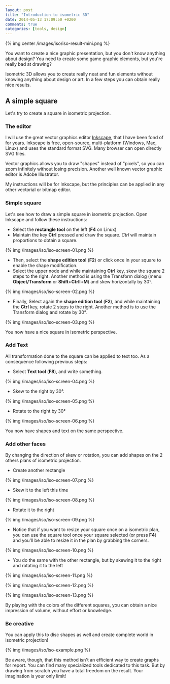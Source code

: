 ```yaml
---
layout: post
title: "Introduction to isometric 3D"
date: 2014-05-13 17:09:50 +0200
comments: true
categories: [tools, design]
---
```


{% img center /images/iso/iso-result-mini.png  %}

You want to create a nice graphic presentation, but you don't know anything about design? You need to create some game graphic elements, but you're really bad at drawing?

Isometric 3D allows you to create really neat and fun elements without knowing anything about design or art. In a few steps you can obtain really nice results.

<!-- More -->

A simple square
---------------

Let's try to create a square in isometric projection.

### The editor

I will use the great vector graphics editor [Inkscape][inkscape], that I have been fond of for years.
Inkscape is free, open-source, multi-platform (Windows, Mac, Linux) and uses the standard format SVG. Many browser can open directly SVG files.

Vector graphics allows you to draw "shapes" instead of "pixels", so you can zoom infinitely without losing precision. Another well known vector graphic editor is Adobe Illustrator.

My instructions will be for Inkscape, but the principles can be applied in any other vectorial or bitmap editor.

### Simple square

Let's see how to draw a simple square in isometric projection. Open Inkscape and follow these instructions:

 - Select the **rectangle tool** on the left (**F4** on Linux)
 - Maintain the key **Ctrl** pressed and draw the square. *Ctrl* will maintain proportions to obtain a square.

 {% img /images/iso/iso-screen-01.png %}

 - Then, select the **shape edition tool** (**F2**) or click once in your square to enable the shape modification.
 - Select the upper node and while maintaining **Ctrl** key, skew the square 2 steps to the right. Another method is using the Transform dialog (menu **Object/Transform** or **Shift+Ctrll+M**) and skew horizontally by 30°.

 {% img /images/iso/iso-screen-02.png %}

 - Finally, Select again the **shape edition tool** (**F2**), and while maintaining the **Ctrl** key, rotate 2 steps to the right. Another method is to use the Transform dialog and rotate by 30°.

 {% img /images/iso/iso-screen-03.png %}

You now have a nice square in isometric perspective.

### Add Text

All transformation done to the square can be applied to text too. As a consequence following previous steps:

 - Select **Text tool** (**F8**), and write something.

{% img /images/iso/iso-screen-04.png %}

 - Skew to the right by 30°.

{% img /images/iso/iso-screen-05.png %}

 - Rotate to the right by 30°

{% img /images/iso/iso-screen-06.png %}

You now have shapes and text on the same perspective.

### Add other faces

By changing the direction of skew or rotation, you can add shapes on the 2 others plans of isometric projection.

 - Create another rectangle

{% img /images/iso/iso-screen-07.png %}

 - Skew it to the left this time

{% img /images/iso/iso-screen-08.png %}

 - Rotate it to the right

{% img /images/iso/iso-screen-09.png %}

 - Notice that if you want to resize your square once on a isometric plan, you can use the square tool once your square selected (or press **F4**) and you'll be able to resize it in the plan by grabbing the corners.

{% img /images/iso/iso-screen-10.png %}

 - You do the same with the other rectangle, but by skewing it to the right and rotating it to the left

{% img /images/iso/iso-screen-11.png %}

{% img /images/iso/iso-screen-12.png %}

{% img /images/iso/iso-screen-13.png %}

By playing with the colors of the different squares, you can obtain a nice impression of volume, without effort or knowledge.

### Be creative

You can apply this to disc shapes as well and create complete world in isometric projection!

{% img /images/iso/iso-example.png %}

Be aware, though, that this method isn't an efficient way to create graphs for report. You can find many specialized tools dedicated to this task. But by drawing from scratch you have a total freedom on the result. Your imagination is your only limit!

[inkscape]: http://www.inkscape.org/
